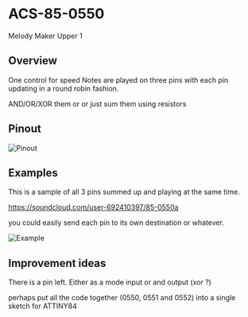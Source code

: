 # ACS-85-0550

Melody Maker Upper 1

## Overview

One control for speed
Notes are played on three pins with each pin updating in a round robin fashion.

AND/OR/XOR them or or just sum them using resistors

## Pinout

![Pinout](https://github.com/robstave/ArduinoComponentSketches/blob/master/ACS-85%20ATTiny85%20sketches/ACS-85-0550/images/ACS-85-0550.png)


## Examples

This is a sample of all 3 pins summed up and playing at the same time.

https://soundcloud.com/user-692410397/85-0550a

you could easily send each pin to its own destination or whatever.

![Example](https://github.com/robstave/ArduinoComponentSketches/blob/master/ACS-85%20ATTiny85%20sketches/ACS-85-0550/images/ACS-85-0550-example.png)


## Improvement ideas

There is a pin left.  Either as a mode input or and output (xor ?)

perhaps put all the code together (0550, 0551 and 0552) into a single sketch for ATTINY84


 
